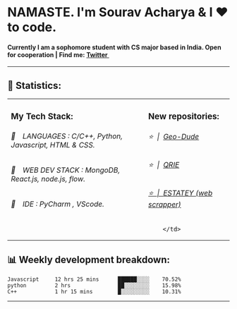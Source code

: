 
<h1>NAMASTE. I'm Sourav Acharya & I ❤️ to code.</h1>
<h4>Currently I am a sophomore student with CS major based in India. Open for cooperation | Find me: <a href="https://twitter.com/SouravA05117721">Twitter <img src="https://camo.githubusercontent.com/9bbddae7e626bda73c943e06b4568a7a02e193b4/68747470733a2f2f6564656e742e6769746875622e696f2f537570657254696e7949636f6e732f696d616765732f7376672f747769747465722e737667" width="10"></a></h4>
<hr>
<h2>📝 Statistics: </h2>
<table>
  <tr>
    <td valign="top">
      <h3>My Tech Stack: </h3>
      <h6>📔&emsp;LANGUAGES : C/C++, Python, Javascript, HTML & CSS.</h6>
      <h6>📗&emsp;WEB DEV STACK : MongoDB, React.js, node.js, flow.</h6>
      <h6>📘&emsp;IDE : PyCharm , VScode.</h6>
      </td>
     <td valign="top">
      <h3>New repositories: </h3>
      <h6>⭐️&nbsp;&nbsp;|&nbsp;&nbsp;<a href='https://github.com/Sugarlust/Geo-Dude'>Geo-Dude</a></h6>
      <h6>⭐️&nbsp;&nbsp;|&nbsp;&nbsp;<a href='https://github.com/Sugarlust/QRIE'>QRIE</h6> 
      <h6>⭐️&nbsp;&nbsp;|&nbsp;&nbsp;<a href='https://github.com/Sugarlust/estatey'>ESTATEY (web scrapper)</a></h6> 
      
        </td>
  </tr>
</table>
<h2>📊 Weekly development breakdown: </h2>


```text
Javascript     12 hrs 25 mins      ██████░░░░    70.52%
python         2 hrs               ██░░░░░░░░    15.98%
C++            1 hr 15 mins        █░░░░░░░░░    10.31%
```



<hr>
<h4 align="center"><a href='' target="_blank"></a><h4>
    
